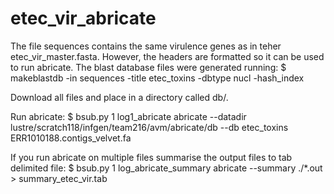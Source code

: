 # etec_vir_abricate

The file sequences contains the same virulence genes as in teher etec_vir_master.fasta. However, the headers are formatted so it can be used to run abricate. 
The blast database files were generated running:
$ makeblastdb -in sequences -title etec_toxins -dbtype nucl -hash_index

Download all files and place in a directory called db/.

Run abricate:
$ bsub.py 1 log1_abricate abricate --datadir lustre/scratch118/infgen/team216/avm/abricate/db --db etec_toxins ERR1010188.contigs_velvet.fa

If you run abricate on multiple files summarise the output files to tab delimited file:
$ bsub.py 1 log_abricate_summary abricate --summary ./*.out > summary_etec_vir.tab
